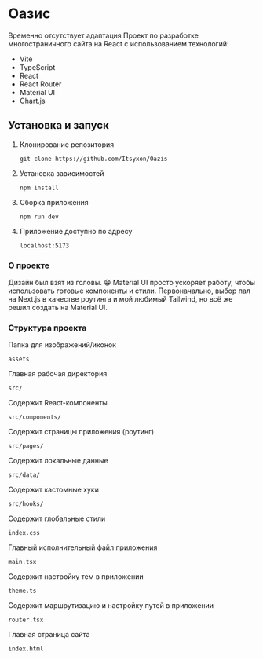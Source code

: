 # Оазис

Временно отсутствует адаптация
Проект по разработке многостраничного сайта на React с использованием технологий:

- Vite
- TypeScript
- React
- React Router
- Material UI
- Chart.js

## Установка и запуск

1. Клонирование репозитория

   `git clone https://github.com/Itsyxon/Oazis`

2. Установка зависимостей
   
   `npm install`

3. Сборка приложения
   
   `npm run dev`

4. Приложение доступно по адресу
   
   `localhost:5173`

### О проекте

Дизайн был взят из головы. 😁 Material UI просто ускоряет работу, чтобы использовать готовые компоненты и стили. Первоначально, выбор пал на Next.js в качестве роутинга и мой любимый Tailwind, но всё же решил создать на Material UI.

### Структура проекта

Папка для изображений/иконок

`assets`

Главная рабочая директория

`src/`

Содержит React-компоненты

`src/components/`

Содержит страницы приложения (роутинг)

`src/pages/`

Содержит локальные данные

`src/data/`

Содержит кастомные хуки

```src/hooks/```

Содержит глобальные стили

`index.css`

Главный исполнительный файл приложения

`main.tsx`

Содержит настройку тем в приложении

`theme.ts`

Содержит маршрутизацию и настройку путей в приложении

`router.tsx`

Главная страница сайта

`index.html`

